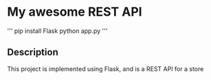 # My awesome REST API

'''
pip install Flask 
python app.py
'''

## Description

This project is implemented using Flask, and is a REST API for a store 
